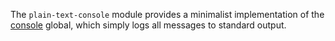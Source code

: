 <!-- This Source Code Form is subject to the terms of the Mozilla Public
   - License, v. 2.0. If a copy of the MPL was not distributed with this
   - file, You can obtain one at http://mozilla.org/MPL/2.0/. -->

The `plain-text-console` module provides a minimalist implementation
of the [console](dev-guide/console.html) global,
which simply logs all messages to standard output.
